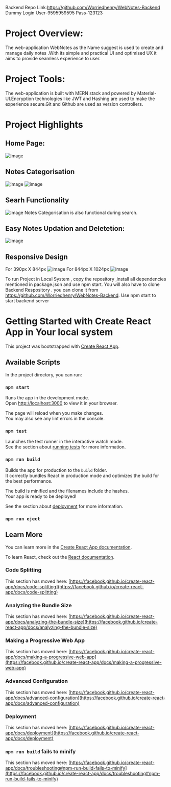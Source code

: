 Backend Repo Link:https://github.com/Worriedhenry/WebNotes-Backend
Dummy Login
User-9595959595
Pass-123123
# Project Overview:
The web-application WebNotes as the Name suggest is used to create and manage daily notes .With its simple and practical UI and optimised UX it aims to provide seamless experience to user.
# Project Tools:
The web-application is built with MERN stack and powered by Material-UI.Encryption technologies like JWT and Hashing are used to make the experience secure.Git and Github are used as version controllers.
# Project Highlights
## Home Page:
![image](https://github.com/Worriedhenry/WebNotes-Frontend/assets/107611121/5f129912-f548-4e34-aa0d-edf56b74d22c)
## Notes Categorisation
![image](https://github.com/Worriedhenry/WebNotes-Frontend/assets/107611121/a18b3d30-ee6b-4404-bd16-c84917cbdaba)
![image](https://github.com/Worriedhenry/WebNotes-Frontend/assets/107611121/dd1a294f-4b09-4b3c-83cd-1eb2d766bef8)
## Searh Functionality 
![image](https://github.com/Worriedhenry/WebNotes-Frontend/assets/107611121/3615d65a-2201-418b-89a4-151e300ba37c)
Notes Categorisation is also functional during search.
## Easy Notes Updation and Deletetion:
![image](https://github.com/Worriedhenry/WebNotes-Frontend/assets/107611121/a135a423-1481-4bca-ba62-573d98b1cb91)
## Responsive Design
For 390px X 844px
![image](https://github.com/Worriedhenry/WebNotes-Frontend/assets/107611121/1739d2a4-9fcc-4fa5-922f-b11752a87e9e)
For 844px X 1024px
![image](https://github.com/Worriedhenry/WebNotes-Frontend/assets/107611121/1632e748-7feb-44a4-b143-d21671097521)



To run Project in Local System , copy the repository ,install all dependencies mentioned in package.json and use npm start.
You will also have to clone Backend Respository . you can clone it from https://github.com/Worriedhenry/WebNotes-Backend.
Use npm start to start backend server



# Getting Started with Create React App in Your local system

This project was bootstrapped with [Create React App](https://github.com/facebook/create-react-app).

## Available Scripts

In the project directory, you can run:

### `npm start`

Runs the app in the development mode.\
Open [http://localhost:3000](http://localhost:3000) to view it in your browser.

The page will reload when you make changes.\
You may also see any lint errors in the console.

### `npm test`

Launches the test runner in the interactive watch mode.\
See the section about [running tests](https://facebook.github.io/create-react-app/docs/running-tests) for more information.

### `npm run build`

Builds the app for production to the `build` folder.\
It correctly bundles React in production mode and optimizes the build for the best performance.

The build is minified and the filenames include the hashes.\
Your app is ready to be deployed!

See the section about [deployment](https://facebook.github.io/create-react-app/docs/deployment) for more information.

### `npm run eject`



## Learn More

You can learn more in the [Create React App documentation](https://facebook.github.io/create-react-app/docs/getting-started).

To learn React, check out the [React documentation](https://reactjs.org/).

### Code Splitting

This section has moved here: [https://facebook.github.io/create-react-app/docs/code-splitting](https://facebook.github.io/create-react-app/docs/code-splitting)

### Analyzing the Bundle Size

This section has moved here: [https://facebook.github.io/create-react-app/docs/analyzing-the-bundle-size](https://facebook.github.io/create-react-app/docs/analyzing-the-bundle-size)

### Making a Progressive Web App

This section has moved here: [https://facebook.github.io/create-react-app/docs/making-a-progressive-web-app](https://facebook.github.io/create-react-app/docs/making-a-progressive-web-app)

### Advanced Configuration

This section has moved here: [https://facebook.github.io/create-react-app/docs/advanced-configuration](https://facebook.github.io/create-react-app/docs/advanced-configuration)

### Deployment

This section has moved here: [https://facebook.github.io/create-react-app/docs/deployment](https://facebook.github.io/create-react-app/docs/deployment)

### `npm run build` fails to minify

This section has moved here: [https://facebook.github.io/create-react-app/docs/troubleshooting#npm-run-build-fails-to-minify](https://facebook.github.io/create-react-app/docs/troubleshooting#npm-run-build-fails-to-minify)
